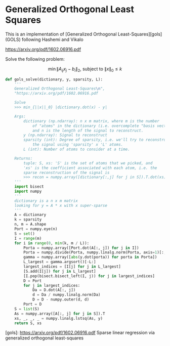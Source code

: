 # Generalized Orthogonal Least Squares

This is an implementation of [Generalized Orthogonal Least-Squares][gols] (GOLS) following Hashemi and Vikalo 

https://arxiv.org/pdf/1602.06916.pdf

Solve the following problem:

$$
\mathop{\mathrm{min}} \lVert A_{ij} x_j - b_i\rVert_2, \:\text{subject to} \:\lVert x\rVert_0 \leq k
$$


```Python
def gols_solve(dictionary, y, sparsity, L):
    '''
    Generalized Orthogonal Least-Squares\n",
    "https://arxiv.org/pdf/1602.06916.pdf

    Solve
    >>> min_{||x||_0} |dictionary.dot(x) - y|

    Args:
        dictionary (np.ndarray): n x m matrix, where m is the number
            of "atoms" in the dictionary (i.e. overcomplete "basis vectors"),
            and n is the length of the signal to reconstruct.
        y (np.ndarray): Signal to reconstruct
        sparsity (int): Degree of sparsity, i.e. we'll try to reconstruct
            the signal using 'sparsity' x 'L' atoms.
        L (int): Number of atoms to consider at a time.

    Returns:
        tuple: S, xs: 'S' is the set of atoms that we picked, and
        'xs' is the coefficient associated with each atom, i.e. the
        sparse reconstruction of the signal is
        >>> recon = numpy.array([dictionary[:,j] for j in S]).T.dot(xs)
    '''
    import bisect
    import numpy
    '''
    dictionary is a n x m matrix
    looking for y = A * x with x super-sparse
    '''
    A = dictionary
    k = sparsity
    n, m = A.shape
    Port = numpy.eye(n)
    S = set()
    I = range(m)
    for i in range(0, min(k, m / L)):
        Porta = numpy.array([Port.dot(A[:, j]) for j in I])
        Porta = numpy.divide(Porta, numpy.linalg.norm(Porta, axis=1)[:,None])
        gamma = numpy.array([abs(y.dot(porta)) for porta in Porta])
        L_largest = gamma.argsort()[-L:]
        largest_indices = [I[j] for j in L_largest]
        [S.add(I[j]) for j in L_largest]
        [I.pop(bisect.bisect_left(I, j)) for j in largest_indices]
        D = Port
        for j in largest_indices:
            Da = D.dot(A[:, j])
            d = Da / numpy.linalg.norm(Da)
            D = D - numpy.outer(d, d)
        Port = D
    S = list(S)
    As = numpy.array([A[:, j] for j in S]).T
    xs, _, _, _ = numpy.linalg.lstsq(As, y)
    return S, xs
```

[gols]: https://arxiv.org/pdf/1602.06916.pdf Sparse linear regression via generalized orthogonal least-squares